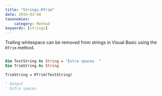 ```yaml
---
title: "Strings.RTrim"
date: 2019-03-08
taxonomies:
    category: Method
keywords: [strings]
---
```


Trailing whitespace can be removed from strings in Visual Basic using the `RTrim` method.

``` vb

Dim TestString As String = "Extra spaces  "
Dim TrimString As String

TrimString = RTrim(TestString)

' Output
' Extra spaces

```